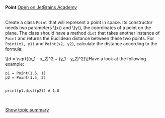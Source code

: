 <b>Point</b> <a class=right href="https://hyperskill.org/learn/step/9518">Open on JetBrains Academy</a>
<br><br>
<html>
 <head></head>
 <body>
  <p>Create a class <code class="language-python">Point</code> that will represent a point in space. Its constructor needs two parameters <span class="math-tex">\(x\)</span> and <span class="math-tex">\(y\)</span>, the coordinates of a point on the plane. The class should have a method <code class="language-python">dist</code> that takes another instance of <code class="language-python">Point</code> and returns the Euclidean distance between these two points. For <code class="language-python">Point(x1, y1)</code> and <code class="language-python">Point(x2, y2)</code>, calculate the distance according to the formula:</p> 
  <p><span class="math-tex">\[d = \sqrt{(x_1 - x_2)^2 + (y_1 - y_2)^2}\]</span>Have a look at the following example:</p> 
  <pre><code class="language-python">p1 = Point(1.5, 1)
p2 = Point(1.5, 2)

print(p1.dist(p2))  # 1.0</code></pre>
 </body>
</html><br>
<a href="https://hyperskill.org/learn/step/6931">Show topic summary</a>